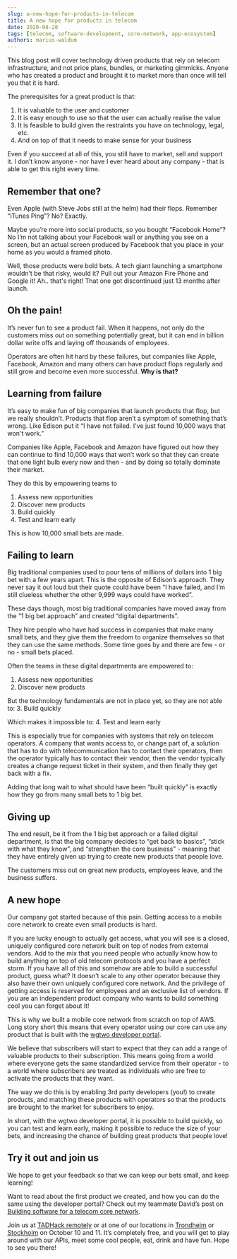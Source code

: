 ```yaml
---
slug: a-new-hope-for-products-in-telecom
title: A new hope for products in telecom
date: 2020-08-28
tags: [telecom, software-development, core-network, app-ecosystem]
authors: marius-waldum
---
```


This blog post will cover technology driven products that rely on telecom infrastructure, and not price plans, bundles, or marketing gimmicks. Anyone who has created a product and brought it to market more than once will tell you that it is hard.

<!--truncate-->

The prerequisites for a great product is that:
1. It is valuable to the user and customer
2. It is easy enough to use so that the user can actually realise the value
3. It is feasible to build given the restraints you have on technology, legal, etc.
4. And on top of that it needs to make sense for your business

Even if you succeed at all of this, you still have to market, sell and support it. I don’t know anyone - nor have I ever heard about any company - that is able to get this right every time.

## Remember that one?
Even Apple (with Steve Jobs still at the helm) had their flops. Remember “iTunes Ping”? No? Exactly.

Maybe you’re more into social products, so you bought “Facebook Home”? No I’m not talking about your Facebook wall or anything you see on a screen, but an actual screen produced by Facebook that you place in your home as you would a framed photo.

Well, those products were bold bets. A tech giant launching a smartphone wouldn’t be that risky, would it? Pull out your Amazon Fire Phone and Google it! Ah.. that's right! That one got discontinued just 13 months after launch.

## Oh the pain!
It’s never fun to see a product fail. When it happens, not only do the customers miss out on something potentially great, but it can end in billion dollar write offs and laying off thousands of employees.

Operators are often hit hard by these failures, but companies like Apple, Facebook, Amazon and many others can have product flops regularly and still grow and become even more successful. **Why is that?**


## Learning from failure
It’s easy to make fun of big companies that launch products that flop, but we really shouldn’t. Products that flop aren’t a symptom of something that’s wrong. Like Edison put it “I have not failed. I've just found 10,000 ways that won't work.”

Companies like Apple, Facebook and Amazon have figured out how they can continue to find 10,000 ways that won’t work so that they can create that one light bulb every now and then - and by doing so totally dominate their market.

They do this by empowering teams to
1. Assess new opportunities
2. Discover new products
3. Build quickly
4. Test and learn early

This is how 10,000 small bets are made.

## Failing to learn
Big traditional companies used to pour tens of millions of dollars into 1 big bet with a few years apart. This is the opposite of Edison’s approach. They never say it out loud but their quote could have been “I have failed, and I’m still clueless whether the other 9,999 ways could have worked”.

These days though, most big traditional companies have moved away from the “1 big bet approach” and created “digital departments”.

They hire people who have had success in companies that make many small bets, and they give them the freedom to organize themselves so that they can use the same methods. Some time goes by and there are few - or no - small bets placed.

Often the teams in these digital departments are empowered to:
1. Assess new opportunities
2. Discover new products

But the technology fundamentals are not in place yet, so they are not able to:
3. Build quickly

Which makes it impossible to:
4. Test and learn early

This is especially true for companies with systems that rely on telecom operators. A company that wants access to, or change part of, a solution that has to do with telecommunication has to contact their operators, then the operator typically has to contact their vendor, then the vendor typically creates a change request ticket in their system, and then finally they get back with a fix.

Adding that long wait to what should have been “built quickly” is exactly how they go from many small bets to 1 big bet.

## Giving up
The end result, be it from the 1 big bet approach or a failed digital department, is that the big company decides to “get back to basics”, “stick with what they know”, and “strengthen the core business” - meaning that they have entirely given up trying to create new products that people love.

The customers miss out on great new products, employees leave, and the business suffers.

## A new hope
Our company got started because of this pain. Getting access to a mobile core network to create even small products is hard.

If you are lucky enough to actually get access, what you will see is a closed, uniquely configured core network built on top of nodes from external vendors. Add to the mix that you need people who actually know how to build anything on top of old telecom protocols and you have a perfect storm. If you have all of this and somehow are able to build a successful product, guess what? It doesn’t scale to any other operator because they also have their own uniquely configured core network. And the privilege of getting access is reserved for employees and an exclusive list of vendors. If you are an independent product company who wants to build something cool you can forget about it!

This is why we built a mobile core network from scratch on top of AWS. Long story short this means that every operator using our core can use any product that is built with the [wgtwo developer portal](http://developer.wgtwo.com/).

We believe that subscribers will start to expect that they can add a range of valuable products to their subscription. This means going from a world where everyone gets the same standardized service from their operator - to a world where subscribers are treated as individuals who are free to activate the products that they want.

The way we do this is by enabling 3rd party developers (you!) to create products, and matching these products with operators so that the products are brought to the market for subscribers to enjoy.

In short, with the wgtwo developer portal, it is possible to build quickly, so you can test and learn early, making it possible to reduce the size of your bets, and increasing the chance of building great products that people love!

## Try it out and join us
We hope to get your feedback so that we can keep our bets small, and keep learning!

Want to read about the first product we created, and how you can do the same using the developer portal? Check out my teammate David’s post on [Building software for a telecom core network](https://wgtwo.com/blog/building-software-for-a-telecom-core-network).

Join us at [TADHack remotely](https://tadhack.com/2020/global/tadhack-trondheim-norway/) or at one of our locations in [Trondheim](https://tadhack.com/2020/global/tadhack-trondheim-norway/) or [Stockholm](https://tadhack.com/2020/global/tadhack-stockholm-sweden/) on October 10 and 11. It’s completely free, and you will get to play around with our APIs, meet some cool people, eat, drink and have fun. Hope to see you there!
